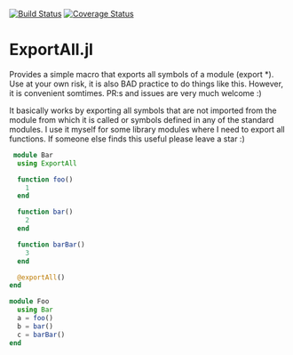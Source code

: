
[![Build Status](https://travis-ci.org/JKRT/ExportAll.jl.svg?branch=master)](https://travis-ci.org/JKRT/ExportAll.jl) [![Coverage Status](https://coveralls.io/repos/github/JKRT/ExportAll.jl/badge.svg?branch=master)](https://coveralls.io/github/JKRT/ExportAll.jl?branch=master)

# ExportAll.jl

Provides a simple macro that exports all symbols of a module (export *). Use at your own risk, it is also BAD practice to do things like this. However, it is convenient somtimes. PR:s and issues are very much welcome :)

It basically works by exporting all symbols that are not imported from the module from which it is called or symbols defined in any of the standard modules. I use it myself for some library modules where I need to export all functions. If someone else finds this useful please leave a star :)

``` julia
 module Bar
  using ExportAll

  function foo()
    1
  end

  function bar()
    2
  end

  function barBar()
    3
  end

  @exportAll()
end

module Foo 
  using Bar
  a = foo()
  b = bar()
  c = barBar()
end
```
